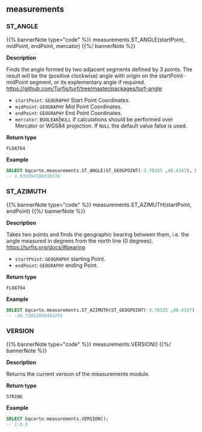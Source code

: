 ## measurements

<div class="badge core"></div>

### ST_ANGLE

{{% bannerNote type="code" %}}
measurements.ST_ANGLE(startPoint, midPoint, endPoint, mercator)
{{%/ bannerNote %}}

**Description**

Finds the angle formed by two adjacent segments defined by 3 points. The result will be the (positive clockwise) angle with origin on the startPoint-midPoint segment, or its explementary angle if required. https://github.com/Turfjs/turf/tree/master/packages/turf-angle

* `startPoint`: `GEOGRAPHY` Start Point Coordinates.
* `midPoint`: `GEOGRAPHY` Mid Point Coordinates.
* `endPoint`: `GEOGRAPHY` End Point Coordinates.
* `mercator`: `BOOLEAN`|`NULL` if calculations should be performed over Mercator or WGS84 projection. If `NULL` the default value false is used.

**Return type**

`FLOAT64`

**Example**

``` sql
SELECT bqcarto.measurements.ST_ANGLE(ST_GEOGPOINT(-3.70325 ,40.4167), ST_GEOGPOINT(-4.70325 ,10.4167), ST_GEOGPOINT(-5.70325 ,40.4167), false);
-- 3.933094586038578
```

### ST_AZIMUTH

{{% bannerNote type="code" %}}
measurements.ST_AZIMUTH(startPoint, endPoint)
{{%/ bannerNote %}}

**Description**

Takes two points and finds the geographic bearing between them, i.e. the angle measured in degrees from the north line (0 degrees). https://turfjs.org/docs/#bearing

* `startPoint`: `GEOGRAPHY` starting Point.
* `endPoint`: `GEOGRAPHY` ending Point.

**Return type**

`FLOAT64`

**Example**

``` sql
SELECT bqcarto.measurements.ST_AZIMUTH(ST_GEOGPOINT(-3.70325 ,40.4167), ST_GEOGPOINT(-4.70325 ,41.4167));
-- -36.75052908494255
```

### VERSION

{{% bannerNote type="code" %}}
measurements.VERSION()
{{%/ bannerNote %}}

**Description**

Returns the current version of the measurements module.

**Return type**

`STRING`

**Example**

```sql
SELECT bqcarto.measurements.VERSION();
-- 1.0.0
```
